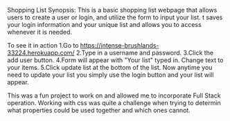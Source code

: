 Shopping List
Synopsis:
This is a basic shopping list webpage that allows users to create
a user or login, and utilize the form to input your list. t saves
your login information and your unique list and allows you to access
whenever it is needed.

To see it in action 
1.Go to https://intense-brushlands-33224.herokuapp.com/ 
2.Type in a username and password.
3.Click the add user button.
4.Form will appear with "Your list" typed in. Change text to your items.
5.Click update list at the bottom of the list.
Now anytime you need to update your list you simply use the login button 
and your list will appear.

This was a fun project to work on and allowed me to incorporate Full Stack operation.
Working with css was quite a challenge when trying to determin what properties 
could be used together and which ones cannot. 







